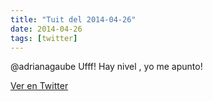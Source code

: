 ```yaml
---
title: "Tuit del 2014-04-26"
date: 2014-04-26
tags: [twitter]
---
```


@adrianagaube Ufff! Hay nivel , yo me apunto!



[Ver en Twitter](https://twitter.com/i/web/status/460136270258528256)
